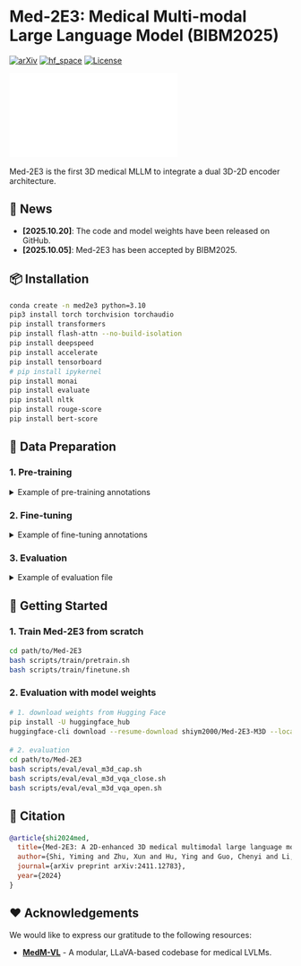 # Med-2E3: Medical Multi-modal Large Language Model (BIBM2025)

[![arXiv](https://img.shields.io/badge/Arxiv-2411.12783-b31b1b.svg?logo=arXiv)](https://arxiv.org/abs/2411.12783) [![hf_space](https://img.shields.io/badge/🤗-%20Open%20In%20HF-blue.svg)](https://huggingface.co/shiym2000/Med-2E3-M3D) [![License](https://img.shields.io/badge/License-Apache%202.0-yellow)](./LICENSE)

![architecture](./assets/architecture.pdf)

Med-2E3 is the first 3D medical MLLM to integrate a dual 3D-2D encoder architecture.


## :newspaper: News
+ **[2025.10.20]**: The code and model weights have been released on GitHub.
+ **[2025.10.05]**: Med-2E3 has been accepted by BIBM2025.


## :package: Installation
``` bash
conda create -n med2e3 python=3.10
pip3 install torch torchvision torchaudio
pip install transformers
pip install flash-attn --no-build-isolation
pip install deepspeed
pip install accelerate
pip install tensorboard
# pip install ipykernel
pip install monai
pip install evaluate
pip install nltk
pip install rouge-score
pip install bert-score
```


## :open_file_folder: Data Preparation

### 1. Pre-training

<details>
<summary>Example of pre-training annotations</summary>

``` json
[
    {
        "id": "004539375",
        "conversations": [
            {
                "from": "human",
                "value": "Render a ...\n<image>"
            },
            {
                "from": "gpt",
                "value": "select luxury furniture 3..."
            }
        ],
        "vision2d": ["00453/004539375.jpg"],
    },
    ...
]
```

</details>

### 2. Fine-tuning

<details>
<summary>Example of fine-tuning annotations</summary>

``` json
[
    {
        "id": "000000033471",
        "conversations": [
            {
                "from": "human",
                "value": "<image3d>\nWhat ..."
            },
            {
                "from": "gpt",
                "value": "The bus in the <image>..."
            },
            {
                "from": "human",
                "value": "What feature can be ..."
            },
            {
                "from": "gpt",
                "value": "The back of the bus ..."
            },
            ...
        ],
        "vision2d": [
            "coco/train2017/000000033471.jpg",
            ...
        ],
        "vision3d": [
            "ct_case/005537/Sagittal_lung_window.npy",
            ...
        ],
    },
    ...
]
```

</details>

### 3. Evaluation

<details>
<summary>Example of evaluation file</summary>

``` json
[
    {
        "id": "11",
        "conversations": [
            {
                "from": "human",
                "value": "<image3d>\nWhat is the name <image>..."
            },
            ...
        ],
        "vision2d": [
            "11/image.png",
            ...
        ],
        "vision3d": [
            "ct_case/005537/Sagittal_lung_window.npy",
            ...
        ],
    },
    ...
]
```

</details>


## :rocket: Getting Started

### 1. Train Med-2E3 from scratch

``` bash
cd path/to/Med-2E3
bash scripts/train/pretrain.sh
bash scripts/train/finetune.sh
```

### 2. Evaluation with model weights

``` bash
# 1. download weights from Hugging Face
pip install -U huggingface_hub
huggingface-cli download --resume-download shiym2000/Med-2E3-M3D --local-dir work_dirs/Med-2E3-M3D

# 2. evaluation
cd path/to/Med-2E3
bash scripts/eval/eval_m3d_cap.sh
bash scripts/eval/eval_m3d_vqa_close.sh
bash scripts/eval/eval_m3d_vqa_open.sh
```


## :book: Citation

``` bibtex
@article{shi2024med,
  title={Med-2E3: A 2D-enhanced 3D medical multimodal large language model},
  author={Shi, Yiming and Zhu, Xun and Hu, Ying and Guo, Chenyi and Li, Miao and Wu, Ji},
  journal={arXiv preprint arXiv:2411.12783},
  year={2024}
}
```


## :heart: Acknowledgements

We would like to express our gratitude to the following resources:

+ [**MedM-VL**](https://github.com/MSIIP/MedM-VL) - A modular, LLaVA-based codebase for medical LVLMs.
